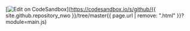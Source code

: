 [![Edit on CodeSandbox](https://codesandbox.io/static/img/play-codesandbox.svg)](https://codesandbox.io/s/github/{{ site.github.repository_nwo }}/tree/master{{ page.url | remove: ".html" }}?module=main.js)
